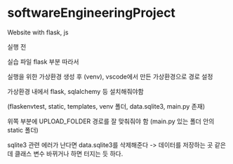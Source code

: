 # softwareEngineeringProject
Website with flask, js

실행 전

실습 파일 flask 부분 따라서

실행을 위한 가상환경 생성 후 (venv), vscode에서 만든 가상환경으로 경로 설정

가상환경 내에서 flask, sqlalchemy 등 설치해줘야함

(flaskenvtest, static, templates, venv 폴더, data.sqlite3, main.py 존재)

위쪽 부분에 UPLOAD_FOLDER 경로를 잘 맞춰줘야 함 (main.py 있는 폴더 안의 static 폴더)

sqlite3 관련 에러가 난다면 data.sqlite3를 삭제해준다
	-> 데이터를 저장하는 곳 같은데 클래스 변수 바뀌거나 하면 터지는 듯 하다.
